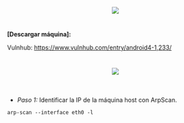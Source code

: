 <p align="center">
  <a href="https://github.com/DenverCoder1/readme-typing-svg"><img src="https://readme-typing-svg.herokuapp.com?size=50&color=F7F400&width=300&height=80&lines=ANDROID_4"></a>
</p>

<h1 align="center"></h1>

**[Descargar máquina]:**

Vulnhub: https://www.vulnhub.com/entry/android4-1,233/

<h1 align="center"><img src="https://user-images.githubusercontent.com/75953873/179633430-0029a8f7-b789-49a2-80be-12f04ed9357f.png"></h1>

</br>

- *Paso 1:* Identificar la IP de la máquina host con ArpScan. 
```
arp-scan --interface eth0 -l
```
